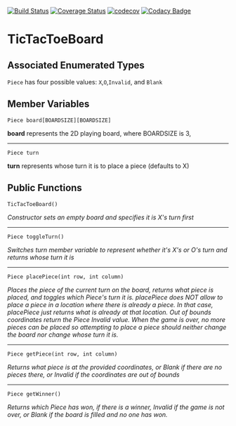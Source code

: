 [![Build Status](https://travis-ci.org/avue7/TicTacToeBoard.svg?branch=master)](https://travis-ci.org/avue7/TicTacToeBoard)
[![Coverage Status](https://coveralls.io/repos/github/avue7/TicTacToeBoard/badge.svg?branch=master)](https://coveralls.io/github/avue7/TicTacToeBoard?branch=master)
[![codecov](https://codecov.io/gh/avue7/TicTacToeBoard/branch/master/graph/badge.svg)](https://codecov.io/gh/avue7/TicTacToeBoard)
[![Codacy Badge](https://api.codacy.com/project/badge/Grade/ec2752df05684573988d3fc31e9229b8)](https://www.codacy.com/app/avue7/TicTacToeBoard?utm_source=github.com&amp;utm_medium=referral&amp;utm_content=avue7/TicTacToeBoard&amp;utm_campaign=Badge_Grade)
# TicTacToeBoard

## Associated Enumerated Types
`Piece` has four possible values: `X`,`O`,`Invalid`, and `Blank`

## Member Variables
`Piece board[BOARDSIZE][BOARDSIZE]` 

**board** represents the 2D playing board, where BOARDSIZE is 3, 
___
`Piece turn` 

**turn** represents whose turn it is to place a piece (defaults to X)
  	
## Public Functions
`TicTacToeBoard()`

*Constructor sets an empty board and specifies it is X's turn first*
___

`Piece toggleTurn()`

*Switches turn member variable to represent whether it's X's or O's turn
and returns whose turn it is*
___


`Piece placePiece(int row, int column)`

*Places the piece of the current turn on the board, returns what
piece is placed, and toggles which Piece's turn it is. placePiece does 
NOT allow to place a piece in a location where there is already a piece.
In that case, placePiece just returns what is already at that location. 
Out of bounds coordinates return the Piece Invalid value. When the game
is over, no more pieces can be placed so attempting to place a piece
should neither change the board nor change whose turn it is.* 
___

`Piece getPiece(int row, int column)`

*Returns what piece is at the provided coordinates, or Blank if there
are no pieces there, or Invalid if the coordinates are out of bounds*
___

`Piece getWinner()`

*Returns which Piece has won, if there is a winner, Invalid if the game
is not over, or Blank if the board is filled and no one has won.*
